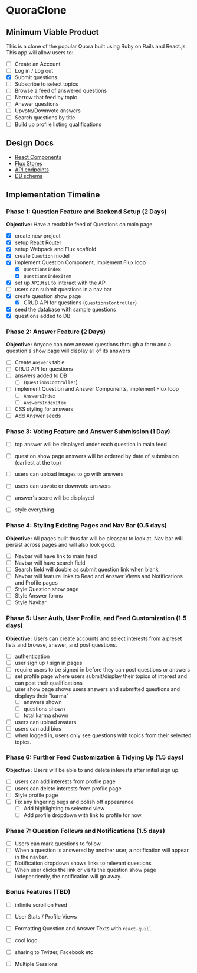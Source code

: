 # QuoraClone


## Minimum Viable Product

This is a clone of the popular Quora built using Ruby on Rails and React.js. This app will allow users to:

- [ ] Create an Account
- [ ] Log in / Log out
- [x] Submit questions
- [ ] Subscribe to select topics
- [ ] Browse a feed of answered questions
- [ ] Narrow that feed by topic
- [ ] Answer questions
- [ ] Upvote/Downvote answers
- [ ] Search questions by title
- [ ] Build up profile listing qualifications

## Design Docs
* [React Components][components]
* [Flux Stores][stores]
* [API endpoints][api-endpoints]
* [DB schema][schema]

[components]: ./docs/components.md
[stores]: ./docs/stores.md
[api-endpoints]: ./docs/api-endpoints.md
[schema]: ./docs/schema.md

## Implementation Timeline

### Phase 1: Question Feature and Backend Setup (2 Days)

**Objective:** Have a readable feed of Questions on main page.

- [x] create new project
- [x] setup React Router
- [x] setup Webpack and Flux scaffold
- [x] create `Question` model
- [x] implement Question Component, implement Flux loop
  - [x] `QuestionsIndex`
  - [x] `QuestionsIndexItem`
- [x] set up `APIUtil` to interact with the API
- [ ] users can submit questions in a nav bar
- [x] create question show page
  - [x] CRUD API for questions (`QuestionsController`)
- [x] seed the database with sample questions
- [x] questions added to DB

### Phase 2: Answer Feature (2 Days)
**Objective:** Anyone can now answer questions through a form and a question's show page will display all of its answers

- [ ] Create `Answers` table
- [ ] CRUD API for questions
- [ ] answers added to DB
  - [ ] (`QuestionsController`)
- [ ] implement Question and Answer Components, implement Flux loop
  - [ ] `AnswersIndex`
  - [ ] `AnswersIndexItem`
- [ ] CSS styling for answers
- [ ] Add Answer seeds

### Phase 3: Voting Feature and Answer Submission (1 Day)
- [ ] top answer will be displayed under each question in main feed
- [ ] question show page answers will be ordered by date of submission (earliest at the top)
- [ ] users can upload images to go with answers
- [ ] users can upvote or downvote answers
- [ ] answer's score will be displayed
- [ ] style everything


### Phase 4: Styling Existing Pages and Nav Bar (0.5 days)

**Objective:** All pages built thus far will be pleasant to look at. Nav bar will persist across pages and will also look good.

- [ ] Navbar will have link to main feed
- [ ] Navbar will have search field
- [ ] Search field will double as submit question link when blank
- [ ] Navbar will feature links to Read and Answer Views and Notifications and Profile pages
- [ ] Style Question show page
- [ ] Style Answer forms
- [ ] Style Navbar

### Phase 5: User Auth, User Profile, and Feed Customization (1.5 days)

**Objective:** Users can create accounts and select interests from a preset lists and browse, answer, and post questions.

- [ ] authentication
- [ ] user sign up / sign in pages
- [ ] require users to be signed in before they can post questions or answers
- [ ] set profile page where users submit/display their topics of interest and can post their qualifications
- [ ] user show page shows users answers and submitted questions and displays their "karma"
  - [ ] answers shown
  - [ ] questions shown
  - [ ] total karma shown
- [ ] users can upload avatars
- [ ] users can add bios
- [ ] when logged in, users only see questions with topics from their selected topics.

### Phase 6: Further Feed Customization & Tidying Up (1.5 days)

**Objective:** Users will be able to and delete interests after initial sign up.

- [ ] users can add interests from profile page
- [ ] users can delete interests from profile page
- [ ] Style profile page
- [ ] Fix any lingering bugs and polish off appearance
  - [ ] Add highlighting to selected view
  - [ ] Add profile dropdown with link to profile for now.

### Phase 7: Question Follows and Notifications (1.5 days)
- [ ] Users can mark questions to follow.
- [ ] When a question is answered by another user, a notification will appear in the navbar.
- [ ] Notification dropdown shows links to relevant questions
- [ ] When user clicks the link or visits the question show page independently, the notification will go away.

### Bonus Features (TBD)
- [ ] infinite scroll on Feed
- [ ] User Stats / Profile Views
- [ ] Formatting Question and Answer Texts with `react-quill`
- [ ] cool logo
- [ ] sharing to Twitter, Facebook etc
- [ ] Multiple Sessions












<!--  -->

